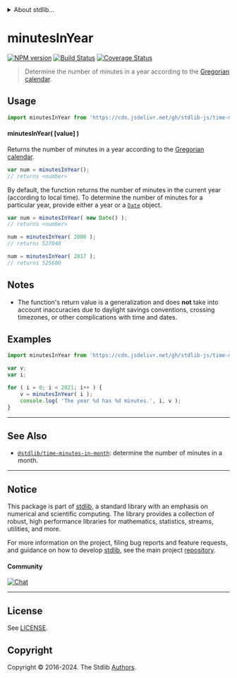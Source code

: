 <!--

@license Apache-2.0

Copyright (c) 2018 The Stdlib Authors.

Licensed under the Apache License, Version 2.0 (the "License");
you may not use this file except in compliance with the License.
You may obtain a copy of the License at

   http://www.apache.org/licenses/LICENSE-2.0

Unless required by applicable law or agreed to in writing, software
distributed under the License is distributed on an "AS IS" BASIS,
WITHOUT WARRANTIES OR CONDITIONS OF ANY KIND, either express or implied.
See the License for the specific language governing permissions and
limitations under the License.

-->


<details>
  <summary>
    About stdlib...
  </summary>
  <p>We believe in a future in which the web is a preferred environment for numerical computation. To help realize this future, we've built stdlib. stdlib is a standard library, with an emphasis on numerical and scientific computation, written in JavaScript (and C) for execution in browsers and in Node.js.</p>
  <p>The library is fully decomposable, being architected in such a way that you can swap out and mix and match APIs and functionality to cater to your exact preferences and use cases.</p>
  <p>When you use stdlib, you can be absolutely certain that you are using the most thorough, rigorous, well-written, studied, documented, tested, measured, and high-quality code out there.</p>
  <p>To join us in bringing numerical computing to the web, get started by checking us out on <a href="https://github.com/stdlib-js/stdlib">GitHub</a>, and please consider <a href="https://opencollective.com/stdlib">financially supporting stdlib</a>. We greatly appreciate your continued support!</p>
</details>

# minutesInYear

[![NPM version][npm-image]][npm-url] [![Build Status][test-image]][test-url] [![Coverage Status][coverage-image]][coverage-url] <!-- [![dependencies][dependencies-image]][dependencies-url] -->

> Determine the number of minutes in a year according to the [Gregorian calendar][gregorian-calendar].



<section class="usage">

## Usage

```javascript
import minutesInYear from 'https://cdn.jsdelivr.net/gh/stdlib-js/time-minutes-in-year@v0.2.2-deno/mod.js';
```

#### minutesInYear( \[value] )

Returns the number of minutes in a year according to the [Gregorian calendar][gregorian-calendar].

```javascript
var num = minutesInYear();
// returns <number>
```

By default, the function returns the number of minutes in the current year (according to local time). To determine the number of minutes for a particular year, provide either a year or a [`Date`][date-object] object.

```javascript
var num = minutesInYear( new Date() );
// returns <number>

num = minutesInYear( 2000 );
// returns 527040

num = minutesInYear( 2017 );
// returns 525600
```

</section>

<!-- /.usage -->

<section class="notes">

## Notes

-   The function's return value is a generalization and does **not** take into account inaccuracies due to daylight savings conventions, crossing timezones, or other complications with time and dates. 

</section>

<!-- /.notes -->

<section class="examples">

## Examples

<!-- eslint no-undef: "error" -->

```javascript
import minutesInYear from 'https://cdn.jsdelivr.net/gh/stdlib-js/time-minutes-in-year@v0.2.2-deno/mod.js';

var v;
var i;

for ( i = 0; i < 2021; i++ ) {
    v = minutesInYear( i );
    console.log( 'The year %d has %d minutes.', i, v );
}
```

</section>

<!-- /.examples -->



<!-- Section for related `stdlib` packages. Do not manually edit this section, as it is automatically populated. -->

<section class="related">

* * *

## See Also

-   <span class="package-name">[`@stdlib/time-minutes-in-month`][@stdlib/time/minutes-in-month]</span><span class="delimiter">: </span><span class="description">determine the number of minutes in a month.</span>

</section>

<!-- /.related -->

<!-- Section for all links. Make sure to keep an empty line after the `section` element and another before the `/section` close. -->


<section class="main-repo" >

* * *

## Notice

This package is part of [stdlib][stdlib], a standard library with an emphasis on numerical and scientific computing. The library provides a collection of robust, high performance libraries for mathematics, statistics, streams, utilities, and more.

For more information on the project, filing bug reports and feature requests, and guidance on how to develop [stdlib][stdlib], see the main project [repository][stdlib].

#### Community

[![Chat][chat-image]][chat-url]

---

## License

See [LICENSE][stdlib-license].


## Copyright

Copyright &copy; 2016-2024. The Stdlib [Authors][stdlib-authors].

</section>

<!-- /.stdlib -->

<!-- Section for all links. Make sure to keep an empty line after the `section` element and another before the `/section` close. -->

<section class="links">

[npm-image]: http://img.shields.io/npm/v/@stdlib/time-minutes-in-year.svg
[npm-url]: https://npmjs.org/package/@stdlib/time-minutes-in-year

[test-image]: https://github.com/stdlib-js/time-minutes-in-year/actions/workflows/test.yml/badge.svg?branch=v0.2.2
[test-url]: https://github.com/stdlib-js/time-minutes-in-year/actions/workflows/test.yml?query=branch:v0.2.2

[coverage-image]: https://img.shields.io/codecov/c/github/stdlib-js/time-minutes-in-year/main.svg
[coverage-url]: https://codecov.io/github/stdlib-js/time-minutes-in-year?branch=main

<!--

[dependencies-image]: https://img.shields.io/david/stdlib-js/time-minutes-in-year.svg
[dependencies-url]: https://david-dm.org/stdlib-js/time-minutes-in-year/main

-->

[chat-image]: https://img.shields.io/gitter/room/stdlib-js/stdlib.svg
[chat-url]: https://app.gitter.im/#/room/#stdlib-js_stdlib:gitter.im

[stdlib]: https://github.com/stdlib-js/stdlib

[stdlib-authors]: https://github.com/stdlib-js/stdlib/graphs/contributors

[cli-section]: https://github.com/stdlib-js/time-minutes-in-year#cli
[cli-url]: https://github.com/stdlib-js/time-minutes-in-year/tree/cli
[@stdlib/time-minutes-in-year]: https://github.com/stdlib-js/time-minutes-in-year/tree/main

[umd]: https://github.com/umdjs/umd
[es-module]: https://developer.mozilla.org/en-US/docs/Web/JavaScript/Guide/Modules

[deno-url]: https://github.com/stdlib-js/time-minutes-in-year/tree/deno
[deno-readme]: https://github.com/stdlib-js/time-minutes-in-year/blob/deno/README.md
[umd-url]: https://github.com/stdlib-js/time-minutes-in-year/tree/umd
[umd-readme]: https://github.com/stdlib-js/time-minutes-in-year/blob/umd/README.md
[esm-url]: https://github.com/stdlib-js/time-minutes-in-year/tree/esm
[esm-readme]: https://github.com/stdlib-js/time-minutes-in-year/blob/esm/README.md
[branches-url]: https://github.com/stdlib-js/time-minutes-in-year/blob/main/branches.md

[stdlib-license]: https://raw.githubusercontent.com/stdlib-js/time-minutes-in-year/main/LICENSE

[gregorian-calendar]: https://en.wikipedia.org/wiki/Gregorian_calendar

[date-object]: https://developer.mozilla.org/en-US/docs/Web/JavaScript/Reference/Global_Objects/Date

<!-- <related-links> -->

[@stdlib/time/minutes-in-month]: https://github.com/stdlib-js/time-minutes-in-month/tree/deno

<!-- </related-links> -->

</section>

<!-- /.links -->
